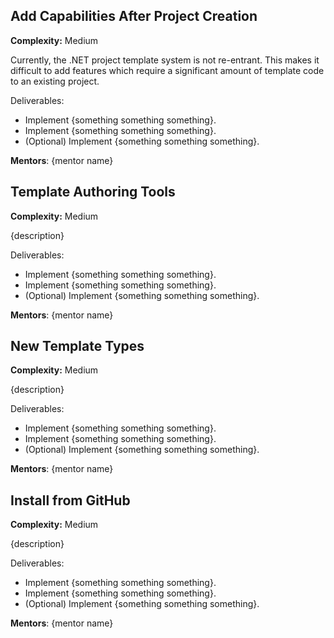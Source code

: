 ## Add Capabilities After Project Creation
**Complexity:** Medium

Currently, the .NET project template system is not re-entrant. This makes it difficult to add features which require a significant amount of template code to an existing project.

Deliverables:
 * Implement {something something something}.
 * Implement {something something something}.
 * (Optional) Implement {something something something}.

**Mentors**: {mentor name}

## Template Authoring Tools
**Complexity:** Medium

{description}

Deliverables:
 * Implement {something something something}.
 * Implement {something something something}.
 * (Optional) Implement {something something something}.

**Mentors**: {mentor name}

## New Template Types
**Complexity:** Medium

{description}

Deliverables:
 * Implement {something something something}.
 * Implement {something something something}.
 * (Optional) Implement {something something something}.

**Mentors**: {mentor name}

## Install from GitHub
**Complexity:** Medium

{description}

Deliverables:
 * Implement {something something something}.
 * Implement {something something something}.
 * (Optional) Implement {something something something}.

**Mentors**: {mentor name}

